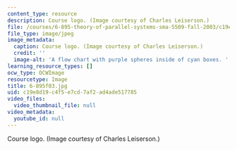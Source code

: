 ```yaml
---
content_type: resource
description: Course logo. (Image courtesy of Charles Leiserson.)
file: /courses/6-895-theory-of-parallel-systems-sma-5509-fall-2003/c19e8d19c4f5e7cd7af2ad4ade517785_6-895f03.jpg
file_type: image/jpeg
image_metadata:
  caption: Course logo. (Image courtesy of Charles Leiserson.)
  credit: ''
  image-alt: 'A flow chart with purple spheres inside of cyan boxes. '
learning_resource_types: []
ocw_type: OCWImage
resourcetype: Image
title: 6-895f03.jpg
uid: c19e8d19-c4f5-e7cd-7af2-ad4ade517785
video_files:
  video_thumbnail_file: null
video_metadata:
  youtube_id: null
---
```

Course logo. (Image courtesy of Charles Leiserson.)

